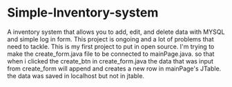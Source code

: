 # Simple-Inventory-system
A inventory system that allows you to add, edit, and delete data with MYSQL and simple log in form. This project is ongoing and a lot of problems that need to tackle.
This is my first project to put in open source.
I'm trying to make the create_form.java file to be connected to mainPage.java.
so that when i clicked the create_btn in create_form.java the data that was input from create_form
will append and creates a new row in mainPage's JTable.
the data was saved in localhost but not in jtable.
